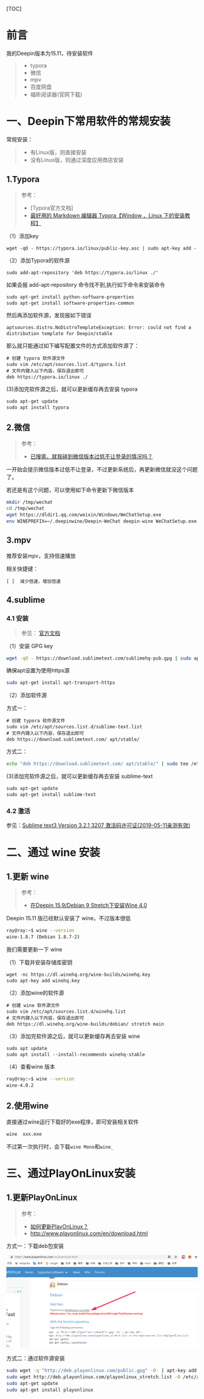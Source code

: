 [TOC]



# 前言

我的Deepin版本为15.11，待安装软件

> - typora
> - 微信
> - mpv
> - 百度网盘
> - 福昕阅读器(官网下载)



# 一、Deepin下常用软件的常规安装

常规安装：

> - 有Linux版，则直接安装
> - 没有Linux版，则通过深度应用商店安装

## 1.Typora

> 参考： 
>
> - [Typora官方文档]
> - [最好用的 Markdown 编辑器 Typora【Window 、Linux 下的安装教程】](https://www.jianshu.com/p/52255115ad63)



（1）添加key

```
wget -qO - https://typora.io/linux/public-key.asc | sudo apt-key add -
```



（2）添加Typora的软件源

```
sudo add-apt-repository 'deb https://typora.io/linux ./'
```

如果会报 add-apt-repository 命令找不到,执行如下命令来安装命令

```
sudo apt-get install python-software-properties
sudo apt-get install software-properties-common
```

然后再添加软件源，发现报如下错误

```
aptsources.distro.NoDistroTemplateException: Error: could not find a distribution template for Deepin/stable
```

那么就只能通过如下编写配置文件的方式添加软件源了：

```
# 创建 typora 软件源文件
sudo vim /etc/apt/sources.list.d/typora.list
# 文件内键入以下内容，保存退出即可
deb https://typora.io/linux ./
```



(3)添加完软件源之后，就可以更新缓存再去安装 typora

```
sudo apt-get update
sudo apt install typora
```





## 2.微信

> 参考：
>
> - [已搜索，就我碰到微信版本过低不让登录的情况吗？](https://bbs.deepin.org/forum.php?mod=viewthread&tid=181711&extra=page%3D1%26filter%3Dlastpost%26orderby%3Dlastpost)



一开始会提示微信版本过低不让登录，不过更新系统后，再更新微信就没这个问题了。

若还是有这个问题，可以使用如下命令更新下微信版本

```bash
mkdir /tmp/wechat
cd /tmp/wechat
wget https://dldir1.qq.com/weixin/Windows/WeChatSetup.exe
env WINEPREFIX=~/.deepinwine/Deepin-WeChat deepin-wine WeChatSetup.exe
```



## 3.mpv

推荐安装mpv，支持倍速播放

相关快捷键：

```
[ ]  减少倍速，增加倍速
```



## 4.sublime

### 4.1 安装

> 参见： [官方文档](http://www.sublimetext.com/docs/3/linux_repositories.html)



（1）安装 GPG key

```bash
wget -qO - https://download.sublimetext.com/sublimehq-pub.gpg | sudo apt-key add -
```

确保apt设置为使用https源

```bash
sudo apt-get install apt-transport-https
```



（2）添加软件源

方式一：

```
# 创建 typora 软件源文件
sudo vim /etc/apt/sources.list.d/sublime-text.list
# 文件内键入以下内容，保存退出即可
deb https://download.sublimetext.com/ apt/stable/
```



方式二：

```bash
echo "deb https://download.sublimetext.com/ apt/stable/" | sudo tee /etc/apt/sources.list.d/sublime-text.list
```







(3)添加完软件源之后，就可以更新缓存再去安装 sublime-text

```
sudo apt-get update
sudo apt-get install sublime-text
```



### 4.2 激活

参见：[Sublime text3 Version 3.2.1 3207 激活码许可证(2019-05-11亲测有效)](https://blog.csdn.net/x550392236/article/details/89712736)







# 二、通过 wine 安装

## 1.更新 wine

> 参考：
>
> - [在Deepin 15.9/Debian 9 Stretch下安装Wine 4.0](https://ywnz.com/linuxjc/4152.html)





Deepin 15.11 版已经默认安装了 wine，不过版本很低

```bash
ray@ray:~$ wine --version
wine-1.8.7 (Debian 1.8.7-2)
```

我们需要更新一下 wine 



（1）下载并安装存储库密钥

```
wget -nc https://dl.winehq.org/wine-builds/winehq.key
sudo apt-key add winehq.key
```





（2）添加wine的软件源

```
# 创建 wine 软件源文件
sudo vim /etc/apt/sources.list.d/winehq.list
# 文件内键入以下内容，保存退出即可
deb https://dl.winehq.org/wine-builds/debian/ stretch main
```



（3）添加完软件源之后，就可以更新缓存再去安装 wine



```
sudo apt update
sudo apt install --install-recommends winehq-stable
```



（4）查看wine 版本

```bash
ray@ray:~$ wine --version
wine-4.0.2
```





## 2.使用wine

直接通过wine运行下载好的exe程序，即可安装相关软件

```bash
wine  xxx.exe
```

不过第一次执行时，会下载`wine Mono`和`wine_`







# 三、通过PlayOnLinux安装

## 1.更新PlayOnLinux

> 参考：
>
> - [如何更新PlayOnLinux？](http://www.kbase101.com/question/7372.html)
> - http://www.playonlinux.com/en/download.html





方式一：下载deb包安装



![1568084132585](images/1568084132585.png)





方式二：通过软件源安装

```bash
sudo wget -q "http://deb.playonlinux.com/public.gpg" -O- | apt-key add -
sudo wget http://deb.playonlinux.com/playonlinux_stretch.list -O /etc/apt/sources.list.d/playonlinux.list
sudo apt-get update
sudo apt-get install playonlinux
```










